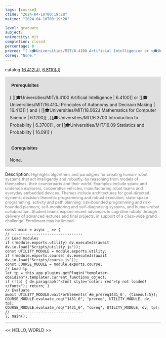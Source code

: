 ```yaml
---
tags: [course]
ctime: "2024-04-18T00:19:28"
mstime: "2024-04-18T00:19:28"

level: graduate
subject: 
university: mit
completion: closed
percentage: 0
prereq: "( <🎓Universities/MIT/6.4100 Artificial Intelligence> or <🎓Universities/MIT/16.410J Principles of Autonomy and Decision Making> ) and ( <🎓Universities/MIT/18.062J Mathematics for Computer Science> , <🎓Universities/MIT/6.3700 Introduction to Probability> , or <🎓Universities/MIT/16.09 Statistics and Probability> )"
coreq: "None."
---
```


catalog [16.412[J]](http://student.mit.edu/catalog/m16a.html#16.412), [6.8110[J]](http://student.mit.edu/catalog/m6d.html#6.8110)

<span style="display: block; padding: 15px; background-color: rgb(100, 100, 100, 0.2);"><font id="m_prereq1431_0" style="display: block; font-family: Arial, sans-serif; font-weight: bold; padding: 5px">Prerequisites</font><br><span id="prereq1431_0">( [[🎓Universities/MIT/6.4100 Artificial Intelligence | 6.4100]] or [[🎓Universities/MIT/16.410J Principles of Autonomy and Decision Making | 16.413]] ) and ( [[🎓Universities/MIT/18.062J Mathematics for Computer Science | 6.1200]] , [[🎓Universities/MIT/6.3700 Introduction to Probability | 6.3700]] , or [[🎓Universities/MIT/16.09 Statistics and Probability | 16.09]] )</span></span>
<span style="display: block; padding: 15px; background-color: rgb(100, 100, 100, 0.2);"><font id="m_coreq1431_0" style="display: block; font-family: Arial, sans-serif; font-weight: bold; padding: 5px">Corequisites</font><br><span id="coreq1431_0">None.</span></span>

<font style="">Description:</font>
<font style="color: grey; font-size: 0.8rem;">Highlights algorithms and paradigms for creating human-robot systems that act intelligently and robustly, by reasoning from models of themselves, their counterparts and their world. Examples include space and undersea explorers, cooperative vehicles, manufacturing robot teams and everyday embedded devices. Themes include architectures for goal-directed systems; decision-theoretic programming and robust execution; state-space programming, activity and path planning; risk-bounded programming and risk-bounded planners; self-monitoring and self-diagnosing systems, and human-robot collaboration. Student teams explore recent advances in cognitive robots through delivery of advanced lectures and final projects, in support of a class-wide grand challenge. Enrollment may be limited.</font>

```dataviewjs
const main = async _ => {
// --------------------------------
// Load modules
if (!module.exports.utility) dv.executeJs(await dv.io.load("Scripts/utility.js"));
const UTILITY_MODULE = module.exports.utility;
if (!module.exports.course) dv.executeJs(await dv.io.load("Scripts/course.js"));
const COURSE_MODULE = module.exports.course;
// Load tp
let tp = this.app.plugins.getPlugin("templater-obsidian").templater.current_functions_object;
if (!tp) { dv.paragraph("<font style='color: red'>tp not loaded!</font>"); return; }
// Evaluate
await UTILITY_MODULE.waitForElements(`#m_prereq1431_0`, {timeout:5});
COURSE_MODULE.evaluate_req("1431_0", "prereq", UTILITY_MODULE, dv, tp);
COURSE_MODULE.evaluate_req("1431_0", "coreq", UTILITY_MODULE, dv, tp);
// --------------------------------
}; main();
```

---

<< HELLO, WORLD >>
